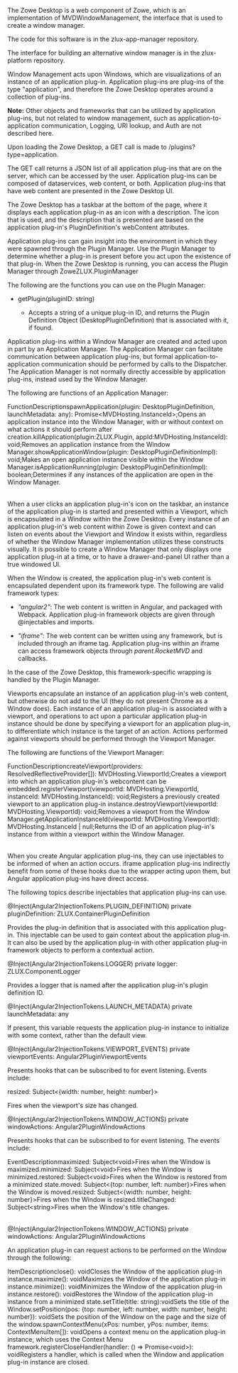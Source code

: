 <?xml version="1.0" encoding="UTF-8"?><?workdir /opt/dita-ot/out/.tmp?><?workdir-uri file:/opt/dita-ot/out/.tmp/?><?path2project ../../?><?path2project-uri ../../?><?path2rootmap-uri ../../?><topic xmlns:ditaarch="http://dita.oasis-open.org/architecture/2005/" xmlns:dita-ot="http://dita-ot.sourceforge.net/ns/201007/dita-ot" class="- topic/topic " ditaarch:DITAArchVersion="1.2" domains="(topic hi-d) (topic ut-d) (topic indexing-d) (topic hazard-d) (topic abbrev-d) (topic pr-d) (topic sw-d) (topic ui-d)" id="zowe-desktop-and-window-management" xtrf="file:/opt/dita-ot/data/extend/extend-desktop/mvd-desktopandwindowmgt.md" xtrc="topic:1;182:3"><title class="- topic/title " xtrf="file:/opt/dita-ot/data/extend/extend-desktop/mvd-desktopandwindowmgt.md" xtrc="title:1;182:3">Zowe Desktop and window management</title><body class="- topic/body " xtrf="file:/opt/dita-ot/data/extend/extend-desktop/mvd-desktopandwindowmgt.md" xtrc="body:1;182:3"><p class="- topic/p " xtrf="file:/opt/dita-ot/data/extend/extend-desktop/mvd-desktopandwindowmgt.md" xtrc="p:1;182:3">The Zowe Desktop is a web component of Zowe, which is an implementation of <codeph class="+ topic/ph pr-d/codeph " xtrf="file:/opt/dita-ot/data/extend/extend-desktop/mvd-desktopandwindowmgt.md" xtrc="codeph:1;182:3">MVDWindowManagement</codeph>, the interface that is used to create a window manager.</p><p class="- topic/p " xtrf="file:/opt/dita-ot/data/extend/extend-desktop/mvd-desktopandwindowmgt.md" xtrc="p:2;182:3">The code for this software is in the <codeph class="+ topic/ph pr-d/codeph " xtrf="file:/opt/dita-ot/data/extend/extend-desktop/mvd-desktopandwindowmgt.md" xtrc="codeph:2;182:3">zlux-app-manager</codeph> repository.</p><p class="- topic/p " xtrf="file:/opt/dita-ot/data/extend/extend-desktop/mvd-desktopandwindowmgt.md" xtrc="p:3;182:3">The interface for building an alternative window manager is in the <codeph class="+ topic/ph pr-d/codeph " xtrf="file:/opt/dita-ot/data/extend/extend-desktop/mvd-desktopandwindowmgt.md" xtrc="codeph:3;182:3">zlux-platform</codeph> repository.</p><p class="- topic/p " xtrf="file:/opt/dita-ot/data/extend/extend-desktop/mvd-desktopandwindowmgt.md" xtrc="p:4;182:3">Window Management acts upon Windows, which are visualizations of an instance of an application plug-in. Application plug-ins are plug-ins of the type "application", and therefore the Zowe Desktop operates around a collection of plug-ins.</p><p class="- topic/p " xtrf="file:/opt/dita-ot/data/extend/extend-desktop/mvd-desktopandwindowmgt.md" xtrc="p:5;182:3"><b class="+ topic/ph hi-d/b " xtrf="file:/opt/dita-ot/data/extend/extend-desktop/mvd-desktopandwindowmgt.md" xtrc="b:1;182:3">Note:</b> Other objects and frameworks that can be utilized by application plug-ins, but not related to window management, such as application-to-application communication, Logging, URI lookup, and Auth are not described here.</p></body><topic class="- topic/topic " ditaarch:DITAArchVersion="1.2" domains="(topic hi-d) (topic ut-d) (topic indexing-d) (topic hazard-d) (topic abbrev-d) (topic pr-d) (topic sw-d) (topic ui-d)" id="loading-and-presenting-application-plug-ins" xtrf="file:/opt/dita-ot/data/extend/extend-desktop/mvd-desktopandwindowmgt.md" xtrc="topic:2;182:3"><title class="- topic/title " xtrf="file:/opt/dita-ot/data/extend/extend-desktop/mvd-desktopandwindowmgt.md" xtrc="title:2;182:3">Loading and presenting application plug-ins</title><body class="- topic/body " xtrf="file:/opt/dita-ot/data/extend/extend-desktop/mvd-desktopandwindowmgt.md" xtrc="body:2;182:3"><p class="- topic/p " xtrf="file:/opt/dita-ot/data/extend/extend-desktop/mvd-desktopandwindowmgt.md" xtrc="p:6;182:3">Upon loading the Zowe Desktop, a GET call is made to <codeph class="+ topic/ph pr-d/codeph " xtrf="file:/opt/dita-ot/data/extend/extend-desktop/mvd-desktopandwindowmgt.md" xtrc="codeph:4;182:3">/plugins?type=application</codeph>.
The GET call returns a JSON list of all application plug-ins that are on the server, which can be accessed by the user. Application plug-ins can be composed of dataservices, web content, or both. Application plug-ins that have web content are presented in the Zowe Desktop UI.</p><p class="- topic/p " xtrf="file:/opt/dita-ot/data/extend/extend-desktop/mvd-desktopandwindowmgt.md" xtrc="p:7;182:3">The Zowe Desktop has a taskbar at the bottom of the page, where it displays each application plug-in as an icon with a description. The icon that is used, and the description that is presented are based on the application plug-in's <codeph class="+ topic/ph pr-d/codeph " xtrf="file:/opt/dita-ot/data/extend/extend-desktop/mvd-desktopandwindowmgt.md" xtrc="codeph:5;182:3">PluginDefinition</codeph>'s <codeph class="+ topic/ph pr-d/codeph " xtrf="file:/opt/dita-ot/data/extend/extend-desktop/mvd-desktopandwindowmgt.md" xtrc="codeph:6;182:3">webContent</codeph> attributes.</p></body></topic><topic class="- topic/topic " ditaarch:DITAArchVersion="1.2" domains="(topic hi-d) (topic ut-d) (topic indexing-d) (topic hazard-d) (topic abbrev-d) (topic pr-d) (topic sw-d) (topic ui-d)" id="plug-in-management" xtrf="file:/opt/dita-ot/data/extend/extend-desktop/mvd-desktopandwindowmgt.md" xtrc="topic:3;182:3"><title class="- topic/title " xtrf="file:/opt/dita-ot/data/extend/extend-desktop/mvd-desktopandwindowmgt.md" xtrc="title:3;182:3">Plug-in management</title><body class="- topic/body " xtrf="file:/opt/dita-ot/data/extend/extend-desktop/mvd-desktopandwindowmgt.md" xtrc="body:3;182:3"><p class="- topic/p " xtrf="file:/opt/dita-ot/data/extend/extend-desktop/mvd-desktopandwindowmgt.md" xtrc="p:8;182:3">Application plug-ins can gain insight into the environment in which they were spawned through the Plugin Manager. Use the Plugin Manager to determine whether a plug-in is present before you act upon the existence of that plug-in. When the Zowe Desktop is running, you can access the Plugin Manager through <codeph class="+ topic/ph pr-d/codeph " xtrf="file:/opt/dita-ot/data/extend/extend-desktop/mvd-desktopandwindowmgt.md" xtrc="codeph:7;182:3">ZoweZLUX.PluginManager</codeph></p><p class="- topic/p " xtrf="file:/opt/dita-ot/data/extend/extend-desktop/mvd-desktopandwindowmgt.md" xtrc="p:9;182:3">The following are the functions you can use on the Plugin Manager:</p><ul class="- topic/ul " xtrf="file:/opt/dita-ot/data/extend/extend-desktop/mvd-desktopandwindowmgt.md" xtrc="ul:1;182:3"><li class="- topic/li " xtrf="file:/opt/dita-ot/data/extend/extend-desktop/mvd-desktopandwindowmgt.md" xtrc="li:1;182:3"><p class="- topic/p " xtrf="file:/opt/dita-ot/data/extend/extend-desktop/mvd-desktopandwindowmgt.md" xtrc="p:10;182:3">getPlugin(pluginID: string)</p><ul class="- topic/ul " xtrf="file:/opt/dita-ot/data/extend/extend-desktop/mvd-desktopandwindowmgt.md" xtrc="ul:2;182:3"><li class="- topic/li " xtrf="file:/opt/dita-ot/data/extend/extend-desktop/mvd-desktopandwindowmgt.md" xtrc="li:2;182:3"><p class="- topic/p " xtrf="file:/opt/dita-ot/data/extend/extend-desktop/mvd-desktopandwindowmgt.md" xtrc="p:11;182:3">Accepts a string of a unique plug-in ID, and returns the Plugin Definition Object (DesktopPluginDefinition) that is associated with it, if found.</p></li></ul></li></ul></body></topic><topic class="- topic/topic " ditaarch:DITAArchVersion="1.2" domains="(topic hi-d) (topic ut-d) (topic indexing-d) (topic hazard-d) (topic abbrev-d) (topic pr-d) (topic sw-d) (topic ui-d)" id="application-management" xtrf="file:/opt/dita-ot/data/extend/extend-desktop/mvd-desktopandwindowmgt.md" xtrc="topic:4;182:3"><title class="- topic/title " xtrf="file:/opt/dita-ot/data/extend/extend-desktop/mvd-desktopandwindowmgt.md" xtrc="title:4;182:3">Application management</title><body class="- topic/body " xtrf="file:/opt/dita-ot/data/extend/extend-desktop/mvd-desktopandwindowmgt.md" xtrc="body:4;182:3"><p class="- topic/p " xtrf="file:/opt/dita-ot/data/extend/extend-desktop/mvd-desktopandwindowmgt.md" xtrc="p:12;182:3">Application plug-ins within a Window Manager are created and acted upon in part by an Application Manager. The Application Manager can facilitate communication between application plug-ins, but formal application-to-application communication should be performed by calls to the Dispatcher. The Application Manager is not normally directly accessible by application plug-ins, instead used by the Window Manager.</p><p class="- topic/p " xtrf="file:/opt/dita-ot/data/extend/extend-desktop/mvd-desktopandwindowmgt.md" xtrc="p:13;182:3">The following are functions of an Application Manager:</p><table class="- topic/table " xtrf="file:/opt/dita-ot/data/extend/extend-desktop/mvd-desktopandwindowmgt.md" xtrc="table:1;182:3"><tgroup class="- topic/tgroup " cols="2" xtrf="file:/opt/dita-ot/data/extend/extend-desktop/mvd-desktopandwindowmgt.md" xtrc="tgroup:1;182:3"><colspec class="- topic/colspec " colname="col1" xtrf="file:/opt/dita-ot/data/extend/extend-desktop/mvd-desktopandwindowmgt.md" xtrc="colspec:1;182:3"/><colspec class="- topic/colspec " colname="col2" xtrf="file:/opt/dita-ot/data/extend/extend-desktop/mvd-desktopandwindowmgt.md" xtrc="colspec:2;182:3"/><thead class="- topic/thead " xtrf="file:/opt/dita-ot/data/extend/extend-desktop/mvd-desktopandwindowmgt.md" xtrc="thead:1;182:3"><row class="- topic/row " xtrf="file:/opt/dita-ot/data/extend/extend-desktop/mvd-desktopandwindowmgt.md" xtrc="row:1;182:3"><entry class="- topic/entry " xtrf="file:/opt/dita-ot/data/extend/extend-desktop/mvd-desktopandwindowmgt.md" xtrc="entry:1;182:3">Function</entry><entry class="- topic/entry " xtrf="file:/opt/dita-ot/data/extend/extend-desktop/mvd-desktopandwindowmgt.md" xtrc="entry:2;182:3">Description</entry></row></thead><tbody class="- topic/tbody " xtrf="file:/opt/dita-ot/data/extend/extend-desktop/mvd-desktopandwindowmgt.md" xtrc="tbody:1;182:3"><row class="- topic/row " xtrf="file:/opt/dita-ot/data/extend/extend-desktop/mvd-desktopandwindowmgt.md" xtrc="row:2;182:3"><entry class="- topic/entry " xtrf="file:/opt/dita-ot/data/extend/extend-desktop/mvd-desktopandwindowmgt.md" xtrc="entry:3;182:3"><codeph class="+ topic/ph pr-d/codeph " xtrf="file:/opt/dita-ot/data/extend/extend-desktop/mvd-desktopandwindowmgt.md" xtrc="codeph:8;182:3">spawnApplication(plugin: DesktopPluginDefinition, launchMetadata: any): Promise&lt;MVDHosting.InstanceId&gt;;</codeph></entry><entry class="- topic/entry " xtrf="file:/opt/dita-ot/data/extend/extend-desktop/mvd-desktopandwindowmgt.md" xtrc="entry:4;182:3">Opens an application instance into the Window Manager, with or without context on what actions it should perform after creation.</entry></row><row class="- topic/row " xtrf="file:/opt/dita-ot/data/extend/extend-desktop/mvd-desktopandwindowmgt.md" xtrc="row:3;182:3"><entry class="- topic/entry " xtrf="file:/opt/dita-ot/data/extend/extend-desktop/mvd-desktopandwindowmgt.md" xtrc="entry:5;182:3"><codeph class="+ topic/ph pr-d/codeph " xtrf="file:/opt/dita-ot/data/extend/extend-desktop/mvd-desktopandwindowmgt.md" xtrc="codeph:9;182:3">killApplication(plugin:ZLUX.Plugin, appId:MVDHosting.InstanceId): void;</codeph></entry><entry class="- topic/entry " xtrf="file:/opt/dita-ot/data/extend/extend-desktop/mvd-desktopandwindowmgt.md" xtrc="entry:6;182:3">Removes an application instance from the Window Manager.</entry></row><row class="- topic/row " xtrf="file:/opt/dita-ot/data/extend/extend-desktop/mvd-desktopandwindowmgt.md" xtrc="row:4;182:3"><entry class="- topic/entry " xtrf="file:/opt/dita-ot/data/extend/extend-desktop/mvd-desktopandwindowmgt.md" xtrc="entry:7;182:3"><codeph class="+ topic/ph pr-d/codeph " xtrf="file:/opt/dita-ot/data/extend/extend-desktop/mvd-desktopandwindowmgt.md" xtrc="codeph:10;182:3">showApplicationWindow(plugin: DesktopPluginDefinitionImpl): void;</codeph></entry><entry class="- topic/entry " xtrf="file:/opt/dita-ot/data/extend/extend-desktop/mvd-desktopandwindowmgt.md" xtrc="entry:8;182:3">Makes an open application instance visible within the Window Manager.</entry></row><row class="- topic/row " xtrf="file:/opt/dita-ot/data/extend/extend-desktop/mvd-desktopandwindowmgt.md" xtrc="row:5;182:3"><entry class="- topic/entry " xtrf="file:/opt/dita-ot/data/extend/extend-desktop/mvd-desktopandwindowmgt.md" xtrc="entry:9;182:3"><codeph class="+ topic/ph pr-d/codeph " xtrf="file:/opt/dita-ot/data/extend/extend-desktop/mvd-desktopandwindowmgt.md" xtrc="codeph:11;182:3">isApplicationRunning(plugin: DesktopPluginDefinitionImpl): boolean;</codeph></entry><entry class="- topic/entry " xtrf="file:/opt/dita-ot/data/extend/extend-desktop/mvd-desktopandwindowmgt.md" xtrc="entry:10;182:3">Determines if any instances of the application are open in the Window Manager.</entry></row></tbody></tgroup></table></body></topic><topic class="- topic/topic " ditaarch:DITAArchVersion="1.2" domains="(topic hi-d) (topic ut-d) (topic indexing-d) (topic hazard-d) (topic abbrev-d) (topic pr-d) (topic sw-d) (topic ui-d)" id="windows-and-viewports" xtrf="file:/opt/dita-ot/data/extend/extend-desktop/mvd-desktopandwindowmgt.md" xtrc="topic:5;182:3"><title class="- topic/title " xtrf="file:/opt/dita-ot/data/extend/extend-desktop/mvd-desktopandwindowmgt.md" xtrc="title:5;182:3">Windows and Viewports</title><body class="- topic/body " xtrf="file:/opt/dita-ot/data/extend/extend-desktop/mvd-desktopandwindowmgt.md" xtrc="body:5;182:3"><p class="- topic/p " xtrf="file:/opt/dita-ot/data/extend/extend-desktop/mvd-desktopandwindowmgt.md" xtrc="p:14;182:3">When a user clicks an application plug-in's icon on the taskbar, an instance of the application plug-in is started and presented within a Viewport, which is encapsulated in a Window within the Zowe Desktop.
Every instance of an application plug-in's web content within Zowe is given context and can listen on events about the Viewport and Window it exists within, regardless of whether the Window Manager implementation utilizes these constructs visually. It is possible to create a Window Manager that only displays one application plug-in at a time, or to have a drawer-and-panel UI rather than a true windowed UI.</p><p class="- topic/p " xtrf="file:/opt/dita-ot/data/extend/extend-desktop/mvd-desktopandwindowmgt.md" xtrc="p:15;182:3">When the Window is created, the application plug-in's web content is encapsulated dependent upon its framework type. The following are valid framework types:</p><ul class="- topic/ul " xtrf="file:/opt/dita-ot/data/extend/extend-desktop/mvd-desktopandwindowmgt.md" xtrc="ul:3;182:3"><li class="- topic/li " xtrf="file:/opt/dita-ot/data/extend/extend-desktop/mvd-desktopandwindowmgt.md" xtrc="li:3;182:3"><p class="- topic/p " xtrf="file:/opt/dita-ot/data/extend/extend-desktop/mvd-desktopandwindowmgt.md" xtrc="p:16;182:3"><i class="+ topic/ph hi-d/i " xtrf="file:/opt/dita-ot/data/extend/extend-desktop/mvd-desktopandwindowmgt.md" xtrc="i:1;182:3">"angular2"</i>: The web content is written in Angular, and packaged with Webpack. Application plug-in framework objects are given through @injectables and imports.</p></li><li class="- topic/li " xtrf="file:/opt/dita-ot/data/extend/extend-desktop/mvd-desktopandwindowmgt.md" xtrc="li:4;182:3"><p class="- topic/p " xtrf="file:/opt/dita-ot/data/extend/extend-desktop/mvd-desktopandwindowmgt.md" xtrc="p:17;182:3"><i class="+ topic/ph hi-d/i " xtrf="file:/opt/dita-ot/data/extend/extend-desktop/mvd-desktopandwindowmgt.md" xtrc="i:2;182:3">"iframe"</i>: The web content can be written using any framework, but is included through an iframe tag. Application plug-ins within an iframe can access framework objects through <i class="+ topic/ph hi-d/i " xtrf="file:/opt/dita-ot/data/extend/extend-desktop/mvd-desktopandwindowmgt.md" xtrc="i:3;182:3">parent.RocketMVD</i> and callbacks.</p></li></ul><p class="- topic/p " xtrf="file:/opt/dita-ot/data/extend/extend-desktop/mvd-desktopandwindowmgt.md" xtrc="p:18;182:3">In the case of the Zowe Desktop, this framework-specific wrapping is handled by the Plugin Manager.</p></body></topic><topic class="- topic/topic " ditaarch:DITAArchVersion="1.2" domains="(topic hi-d) (topic ut-d) (topic indexing-d) (topic hazard-d) (topic abbrev-d) (topic pr-d) (topic sw-d) (topic ui-d)" id="viewport-manager" xtrf="file:/opt/dita-ot/data/extend/extend-desktop/mvd-desktopandwindowmgt.md" xtrc="topic:6;182:3"><title class="- topic/title " xtrf="file:/opt/dita-ot/data/extend/extend-desktop/mvd-desktopandwindowmgt.md" xtrc="title:6;182:3">Viewport Manager</title><body class="- topic/body " xtrf="file:/opt/dita-ot/data/extend/extend-desktop/mvd-desktopandwindowmgt.md" xtrc="body:6;182:3"><p class="- topic/p " xtrf="file:/opt/dita-ot/data/extend/extend-desktop/mvd-desktopandwindowmgt.md" xtrc="p:19;182:3">Viewports encapsulate an instance of an application plug-in's web content, but otherwise do not add to the UI (they do not present Chrome as a Window does).
Each instance of an application plug-in is associated with a viewport, and operations to act upon a particular application plug-in instance should be done by specifying a viewport for an application plug-in, to differentiate which instance is the target of an action. Actions performed against viewports should be performed through the Viewport Manager.</p><p class="- topic/p " xtrf="file:/opt/dita-ot/data/extend/extend-desktop/mvd-desktopandwindowmgt.md" xtrc="p:20;182:3">The following are functions of the Viewport Manager:</p><table class="- topic/table " xtrf="file:/opt/dita-ot/data/extend/extend-desktop/mvd-desktopandwindowmgt.md" xtrc="table:2;182:3"><tgroup class="- topic/tgroup " cols="2" xtrf="file:/opt/dita-ot/data/extend/extend-desktop/mvd-desktopandwindowmgt.md" xtrc="tgroup:2;182:3"><colspec class="- topic/colspec " colname="col1" xtrf="file:/opt/dita-ot/data/extend/extend-desktop/mvd-desktopandwindowmgt.md" xtrc="colspec:3;182:3"/><colspec class="- topic/colspec " colname="col2" xtrf="file:/opt/dita-ot/data/extend/extend-desktop/mvd-desktopandwindowmgt.md" xtrc="colspec:4;182:3"/><thead class="- topic/thead " xtrf="file:/opt/dita-ot/data/extend/extend-desktop/mvd-desktopandwindowmgt.md" xtrc="thead:2;182:3"><row class="- topic/row " xtrf="file:/opt/dita-ot/data/extend/extend-desktop/mvd-desktopandwindowmgt.md" xtrc="row:6;182:3"><entry class="- topic/entry " xtrf="file:/opt/dita-ot/data/extend/extend-desktop/mvd-desktopandwindowmgt.md" xtrc="entry:11;182:3">Function</entry><entry class="- topic/entry " xtrf="file:/opt/dita-ot/data/extend/extend-desktop/mvd-desktopandwindowmgt.md" xtrc="entry:12;182:3">Description</entry></row></thead><tbody class="- topic/tbody " xtrf="file:/opt/dita-ot/data/extend/extend-desktop/mvd-desktopandwindowmgt.md" xtrc="tbody:2;182:3"><row class="- topic/row " xtrf="file:/opt/dita-ot/data/extend/extend-desktop/mvd-desktopandwindowmgt.md" xtrc="row:7;182:3"><entry class="- topic/entry " xtrf="file:/opt/dita-ot/data/extend/extend-desktop/mvd-desktopandwindowmgt.md" xtrc="entry:13;182:3"><codeph class="+ topic/ph pr-d/codeph " xtrf="file:/opt/dita-ot/data/extend/extend-desktop/mvd-desktopandwindowmgt.md" xtrc="codeph:12;182:3">createViewport(providers: ResolvedReflectiveProvider[]): MVDHosting.ViewportId;</codeph></entry><entry class="- topic/entry " xtrf="file:/opt/dita-ot/data/extend/extend-desktop/mvd-desktopandwindowmgt.md" xtrc="entry:14;182:3">Creates a viewport into which an application plug-in's webcontent can be embedded.</entry></row><row class="- topic/row " xtrf="file:/opt/dita-ot/data/extend/extend-desktop/mvd-desktopandwindowmgt.md" xtrc="row:8;182:3"><entry class="- topic/entry " xtrf="file:/opt/dita-ot/data/extend/extend-desktop/mvd-desktopandwindowmgt.md" xtrc="entry:15;182:3"><codeph class="+ topic/ph pr-d/codeph " xtrf="file:/opt/dita-ot/data/extend/extend-desktop/mvd-desktopandwindowmgt.md" xtrc="codeph:13;182:3">registerViewport(viewportId: MVDHosting.ViewportId, instanceId: MVDHosting.InstanceId): void;</codeph></entry><entry class="- topic/entry " xtrf="file:/opt/dita-ot/data/extend/extend-desktop/mvd-desktopandwindowmgt.md" xtrc="entry:16;182:3">Registers a previously created viewport to an application plug-in instance.</entry></row><row class="- topic/row " xtrf="file:/opt/dita-ot/data/extend/extend-desktop/mvd-desktopandwindowmgt.md" xtrc="row:9;182:3"><entry class="- topic/entry " xtrf="file:/opt/dita-ot/data/extend/extend-desktop/mvd-desktopandwindowmgt.md" xtrc="entry:17;182:3"><codeph class="+ topic/ph pr-d/codeph " xtrf="file:/opt/dita-ot/data/extend/extend-desktop/mvd-desktopandwindowmgt.md" xtrc="codeph:14;182:3">destroyViewport(viewportId: MVDHosting.ViewportId): void;</codeph></entry><entry class="- topic/entry " xtrf="file:/opt/dita-ot/data/extend/extend-desktop/mvd-desktopandwindowmgt.md" xtrc="entry:18;182:3">Removes a viewport from the Window Manager.</entry></row><row class="- topic/row " xtrf="file:/opt/dita-ot/data/extend/extend-desktop/mvd-desktopandwindowmgt.md" xtrc="row:10;182:3"><entry class="- topic/entry " xtrf="file:/opt/dita-ot/data/extend/extend-desktop/mvd-desktopandwindowmgt.md" xtrc="entry:19;182:3"><codeph class="+ topic/ph pr-d/codeph " xtrf="file:/opt/dita-ot/data/extend/extend-desktop/mvd-desktopandwindowmgt.md" xtrc="codeph:15;182:3">getApplicationInstanceId(viewportId: MVDHosting.ViewportId): MVDHosting.InstanceId | null;</codeph></entry><entry class="- topic/entry " xtrf="file:/opt/dita-ot/data/extend/extend-desktop/mvd-desktopandwindowmgt.md" xtrc="entry:20;182:3">Returns the ID of an application plug-in's instance from within a viewport within the Window Manager.</entry></row></tbody></tgroup></table></body></topic><topic class="- topic/topic " ditaarch:DITAArchVersion="1.2" domains="(topic hi-d) (topic ut-d) (topic indexing-d) (topic hazard-d) (topic abbrev-d) (topic pr-d) (topic sw-d) (topic ui-d)" id="injection-manager" xtrf="file:/opt/dita-ot/data/extend/extend-desktop/mvd-desktopandwindowmgt.md" xtrc="topic:7;182:3"><title class="- topic/title " xtrf="file:/opt/dita-ot/data/extend/extend-desktop/mvd-desktopandwindowmgt.md" xtrc="title:7;182:3">Injection Manager</title><body class="- topic/body " xtrf="file:/opt/dita-ot/data/extend/extend-desktop/mvd-desktopandwindowmgt.md" xtrc="body:7;182:3"><p class="- topic/p " xtrf="file:/opt/dita-ot/data/extend/extend-desktop/mvd-desktopandwindowmgt.md" xtrc="p:21;182:3">When you create Angular application plug-ins, they can use injectables to be informed of when an action occurs. iframe application plug-ins indirectly benefit from some of these hooks due to the wrapper acting upon them, but Angular application plug-ins have direct access.</p><p class="- topic/p " xtrf="file:/opt/dita-ot/data/extend/extend-desktop/mvd-desktopandwindowmgt.md" xtrc="p:22;182:3">The following topics describe injectables that application plug-ins can use.</p></body><topic class="- topic/topic " ditaarch:DITAArchVersion="1.2" domains="(topic hi-d) (topic ut-d) (topic indexing-d) (topic hazard-d) (topic abbrev-d) (topic pr-d) (topic sw-d) (topic ui-d)" id="plug-in-definition" xtrf="file:/opt/dita-ot/data/extend/extend-desktop/mvd-desktopandwindowmgt.md" xtrc="topic:8;182:3"><title class="- topic/title " xtrf="file:/opt/dita-ot/data/extend/extend-desktop/mvd-desktopandwindowmgt.md" xtrc="title:8;182:3">Plug-in definition</title><body class="- topic/body " xtrf="file:/opt/dita-ot/data/extend/extend-desktop/mvd-desktopandwindowmgt.md" xtrc="body:8;182:3"><codeblock class="+ topic/pre pr-d/codeblock " xml:space="preserve" xtrf="file:/opt/dita-ot/data/extend/extend-desktop/mvd-desktopandwindowmgt.md" xtrc="codeblock:1;182:3">@Inject(Angular2InjectionTokens.PLUGIN_DEFINITION) private pluginDefinition: ZLUX.ContainerPluginDefinition</codeblock><p class="- topic/p " xtrf="file:/opt/dita-ot/data/extend/extend-desktop/mvd-desktopandwindowmgt.md" xtrc="p:23;182:3">Provides the plug-in definition that is associated with this application plug-in. This injectable can be used to gain context about the application plug-in. It can also be used by the application plug-in with other application plug-in framework objects to perform a contextual action.</p></body></topic><topic class="- topic/topic " ditaarch:DITAArchVersion="1.2" domains="(topic hi-d) (topic ut-d) (topic indexing-d) (topic hazard-d) (topic abbrev-d) (topic pr-d) (topic sw-d) (topic ui-d)" id="logger" xtrf="file:/opt/dita-ot/data/extend/extend-desktop/mvd-desktopandwindowmgt.md" xtrc="topic:9;182:3"><title class="- topic/title " xtrf="file:/opt/dita-ot/data/extend/extend-desktop/mvd-desktopandwindowmgt.md" xtrc="title:9;182:3">Logger</title><body class="- topic/body " xtrf="file:/opt/dita-ot/data/extend/extend-desktop/mvd-desktopandwindowmgt.md" xtrc="body:9;182:3"><codeblock class="+ topic/pre pr-d/codeblock " xml:space="preserve" xtrf="file:/opt/dita-ot/data/extend/extend-desktop/mvd-desktopandwindowmgt.md" xtrc="codeblock:2;182:3">@Inject(Angular2InjectionTokens.LOGGER) private logger: ZLUX.ComponentLogger</codeblock><p class="- topic/p " xtrf="file:/opt/dita-ot/data/extend/extend-desktop/mvd-desktopandwindowmgt.md" xtrc="p:24;182:3">Provides a logger that is named after the application plug-in's plugin definition ID.</p></body></topic><topic class="- topic/topic " ditaarch:DITAArchVersion="1.2" domains="(topic hi-d) (topic ut-d) (topic indexing-d) (topic hazard-d) (topic abbrev-d) (topic pr-d) (topic sw-d) (topic ui-d)" id="launch-metadata" xtrf="file:/opt/dita-ot/data/extend/extend-desktop/mvd-desktopandwindowmgt.md" xtrc="topic:10;182:3"><title class="- topic/title " xtrf="file:/opt/dita-ot/data/extend/extend-desktop/mvd-desktopandwindowmgt.md" xtrc="title:10;182:3">Launch Metadata</title><body class="- topic/body " xtrf="file:/opt/dita-ot/data/extend/extend-desktop/mvd-desktopandwindowmgt.md" xtrc="body:10;182:3"><codeblock class="+ topic/pre pr-d/codeblock " xml:space="preserve" xtrf="file:/opt/dita-ot/data/extend/extend-desktop/mvd-desktopandwindowmgt.md" xtrc="codeblock:3;182:3">@Inject(Angular2InjectionTokens.LAUNCH_METADATA) private launchMetadata: any</codeblock><p class="- topic/p " xtrf="file:/opt/dita-ot/data/extend/extend-desktop/mvd-desktopandwindowmgt.md" xtrc="p:25;182:3">If present, this variable requests the application plug-in instance to initialize with some context, rather than the default view.</p></body></topic><topic class="- topic/topic " ditaarch:DITAArchVersion="1.2" domains="(topic hi-d) (topic ut-d) (topic indexing-d) (topic hazard-d) (topic abbrev-d) (topic pr-d) (topic sw-d) (topic ui-d)" id="viewport-events" xtrf="file:/opt/dita-ot/data/extend/extend-desktop/mvd-desktopandwindowmgt.md" xtrc="topic:11;182:3"><title class="- topic/title " xtrf="file:/opt/dita-ot/data/extend/extend-desktop/mvd-desktopandwindowmgt.md" xtrc="title:11;182:3">Viewport Events</title><body class="- topic/body " xtrf="file:/opt/dita-ot/data/extend/extend-desktop/mvd-desktopandwindowmgt.md" xtrc="body:11;182:3"><codeblock class="+ topic/pre pr-d/codeblock " xml:space="preserve" xtrf="file:/opt/dita-ot/data/extend/extend-desktop/mvd-desktopandwindowmgt.md" xtrc="codeblock:4;182:3">@Inject(Angular2InjectionTokens.VIEWPORT_EVENTS) private viewportEvents: Angular2PluginViewportEvents</codeblock><p class="- topic/p " xtrf="file:/opt/dita-ot/data/extend/extend-desktop/mvd-desktopandwindowmgt.md" xtrc="p:26;182:3">Presents hooks that can be subscribed to for event listening. Events include:</p><p class="- topic/p " xtrf="file:/opt/dita-ot/data/extend/extend-desktop/mvd-desktopandwindowmgt.md" xtrc="p:27;182:3"><codeph class="+ topic/ph pr-d/codeph " xtrf="file:/opt/dita-ot/data/extend/extend-desktop/mvd-desktopandwindowmgt.md" xtrc="codeph:16;182:3">resized: Subject&lt;{width: number, height: number}&gt;</codeph></p><p class="- topic/p " xtrf="file:/opt/dita-ot/data/extend/extend-desktop/mvd-desktopandwindowmgt.md" xtrc="p:28;182:3">Fires when the viewport's size has changed.</p></body></topic><topic class="- topic/topic " ditaarch:DITAArchVersion="1.2" domains="(topic hi-d) (topic ut-d) (topic indexing-d) (topic hazard-d) (topic abbrev-d) (topic pr-d) (topic sw-d) (topic ui-d)" id="window-events" xtrf="file:/opt/dita-ot/data/extend/extend-desktop/mvd-desktopandwindowmgt.md" xtrc="topic:12;182:3"><title class="- topic/title " xtrf="file:/opt/dita-ot/data/extend/extend-desktop/mvd-desktopandwindowmgt.md" xtrc="title:12;182:3">Window Events</title><body class="- topic/body " xtrf="file:/opt/dita-ot/data/extend/extend-desktop/mvd-desktopandwindowmgt.md" xtrc="body:12;182:3"><codeblock class="+ topic/pre pr-d/codeblock " xml:space="preserve" xtrf="file:/opt/dita-ot/data/extend/extend-desktop/mvd-desktopandwindowmgt.md" xtrc="codeblock:5;182:3">@Inject(Angular2InjectionTokens.WINDOW_ACTIONS) private windowActions: Angular2PluginWindowActions</codeblock><p class="- topic/p " xtrf="file:/opt/dita-ot/data/extend/extend-desktop/mvd-desktopandwindowmgt.md" xtrc="p:29;182:3">Presents hooks that can be subscribed to for event listening. The events include:</p><table class="- topic/table " xtrf="file:/opt/dita-ot/data/extend/extend-desktop/mvd-desktopandwindowmgt.md" xtrc="table:3;182:3"><tgroup class="- topic/tgroup " cols="2" xtrf="file:/opt/dita-ot/data/extend/extend-desktop/mvd-desktopandwindowmgt.md" xtrc="tgroup:3;182:3"><colspec class="- topic/colspec " colname="col1" xtrf="file:/opt/dita-ot/data/extend/extend-desktop/mvd-desktopandwindowmgt.md" xtrc="colspec:5;182:3"/><colspec class="- topic/colspec " colname="col2" xtrf="file:/opt/dita-ot/data/extend/extend-desktop/mvd-desktopandwindowmgt.md" xtrc="colspec:6;182:3"/><thead class="- topic/thead " xtrf="file:/opt/dita-ot/data/extend/extend-desktop/mvd-desktopandwindowmgt.md" xtrc="thead:3;182:3"><row class="- topic/row " xtrf="file:/opt/dita-ot/data/extend/extend-desktop/mvd-desktopandwindowmgt.md" xtrc="row:11;182:3"><entry class="- topic/entry " xtrf="file:/opt/dita-ot/data/extend/extend-desktop/mvd-desktopandwindowmgt.md" xtrc="entry:21;182:3">Event</entry><entry class="- topic/entry " xtrf="file:/opt/dita-ot/data/extend/extend-desktop/mvd-desktopandwindowmgt.md" xtrc="entry:22;182:3">Description</entry></row></thead><tbody class="- topic/tbody " xtrf="file:/opt/dita-ot/data/extend/extend-desktop/mvd-desktopandwindowmgt.md" xtrc="tbody:3;182:3"><row class="- topic/row " xtrf="file:/opt/dita-ot/data/extend/extend-desktop/mvd-desktopandwindowmgt.md" xtrc="row:12;182:3"><entry class="- topic/entry " xtrf="file:/opt/dita-ot/data/extend/extend-desktop/mvd-desktopandwindowmgt.md" xtrc="entry:23;182:3"><codeph class="+ topic/ph pr-d/codeph " xtrf="file:/opt/dita-ot/data/extend/extend-desktop/mvd-desktopandwindowmgt.md" xtrc="codeph:17;182:3">maximized: Subject&lt;void&gt;</codeph></entry><entry class="- topic/entry " xtrf="file:/opt/dita-ot/data/extend/extend-desktop/mvd-desktopandwindowmgt.md" xtrc="entry:24;182:3">Fires when the Window is maximized.</entry></row><row class="- topic/row " xtrf="file:/opt/dita-ot/data/extend/extend-desktop/mvd-desktopandwindowmgt.md" xtrc="row:13;182:3"><entry class="- topic/entry " xtrf="file:/opt/dita-ot/data/extend/extend-desktop/mvd-desktopandwindowmgt.md" xtrc="entry:25;182:3"><codeph class="+ topic/ph pr-d/codeph " xtrf="file:/opt/dita-ot/data/extend/extend-desktop/mvd-desktopandwindowmgt.md" xtrc="codeph:18;182:3">minimized: Subject&lt;void&gt;</codeph></entry><entry class="- topic/entry " xtrf="file:/opt/dita-ot/data/extend/extend-desktop/mvd-desktopandwindowmgt.md" xtrc="entry:26;182:3">Fires when the Window is minimized.</entry></row><row class="- topic/row " xtrf="file:/opt/dita-ot/data/extend/extend-desktop/mvd-desktopandwindowmgt.md" xtrc="row:14;182:3"><entry class="- topic/entry " xtrf="file:/opt/dita-ot/data/extend/extend-desktop/mvd-desktopandwindowmgt.md" xtrc="entry:27;182:3"><codeph class="+ topic/ph pr-d/codeph " xtrf="file:/opt/dita-ot/data/extend/extend-desktop/mvd-desktopandwindowmgt.md" xtrc="codeph:19;182:3">restored: Subject&lt;void&gt;</codeph></entry><entry class="- topic/entry " xtrf="file:/opt/dita-ot/data/extend/extend-desktop/mvd-desktopandwindowmgt.md" xtrc="entry:28;182:3">Fires when the Window is restored from a minimized state.</entry></row><row class="- topic/row " xtrf="file:/opt/dita-ot/data/extend/extend-desktop/mvd-desktopandwindowmgt.md" xtrc="row:15;182:3"><entry class="- topic/entry " xtrf="file:/opt/dita-ot/data/extend/extend-desktop/mvd-desktopandwindowmgt.md" xtrc="entry:29;182:3"><codeph class="+ topic/ph pr-d/codeph " xtrf="file:/opt/dita-ot/data/extend/extend-desktop/mvd-desktopandwindowmgt.md" xtrc="codeph:20;182:3">moved: Subject&lt;{top: number, left: number}&gt;</codeph></entry><entry class="- topic/entry " xtrf="file:/opt/dita-ot/data/extend/extend-desktop/mvd-desktopandwindowmgt.md" xtrc="entry:30;182:3">Fires when the Window is moved.</entry></row><row class="- topic/row " xtrf="file:/opt/dita-ot/data/extend/extend-desktop/mvd-desktopandwindowmgt.md" xtrc="row:16;182:3"><entry class="- topic/entry " xtrf="file:/opt/dita-ot/data/extend/extend-desktop/mvd-desktopandwindowmgt.md" xtrc="entry:31;182:3"><codeph class="+ topic/ph pr-d/codeph " xtrf="file:/opt/dita-ot/data/extend/extend-desktop/mvd-desktopandwindowmgt.md" xtrc="codeph:21;182:3">resized: Subject&lt;{width: number, height: number}&gt;</codeph></entry><entry class="- topic/entry " xtrf="file:/opt/dita-ot/data/extend/extend-desktop/mvd-desktopandwindowmgt.md" xtrc="entry:32;182:3">Fires when the Window is resized.</entry></row><row class="- topic/row " xtrf="file:/opt/dita-ot/data/extend/extend-desktop/mvd-desktopandwindowmgt.md" xtrc="row:17;182:3"><entry class="- topic/entry " xtrf="file:/opt/dita-ot/data/extend/extend-desktop/mvd-desktopandwindowmgt.md" xtrc="entry:33;182:3"><codeph class="+ topic/ph pr-d/codeph " xtrf="file:/opt/dita-ot/data/extend/extend-desktop/mvd-desktopandwindowmgt.md" xtrc="codeph:22;182:3">titleChanged: Subject&lt;string&gt;</codeph></entry><entry class="- topic/entry " xtrf="file:/opt/dita-ot/data/extend/extend-desktop/mvd-desktopandwindowmgt.md" xtrc="entry:34;182:3">Fires when the Window's title changes.</entry></row></tbody></tgroup></table></body></topic><topic class="- topic/topic " ditaarch:DITAArchVersion="1.2" domains="(topic hi-d) (topic ut-d) (topic indexing-d) (topic hazard-d) (topic abbrev-d) (topic pr-d) (topic sw-d) (topic ui-d)" id="window-actions" xtrf="file:/opt/dita-ot/data/extend/extend-desktop/mvd-desktopandwindowmgt.md" xtrc="topic:13;182:3"><title class="- topic/title " xtrf="file:/opt/dita-ot/data/extend/extend-desktop/mvd-desktopandwindowmgt.md" xtrc="title:13;182:3">Window Actions</title><body class="- topic/body " xtrf="file:/opt/dita-ot/data/extend/extend-desktop/mvd-desktopandwindowmgt.md" xtrc="body:13;182:3"><codeblock class="+ topic/pre pr-d/codeblock " xml:space="preserve" xtrf="file:/opt/dita-ot/data/extend/extend-desktop/mvd-desktopandwindowmgt.md" xtrc="codeblock:6;182:3">@Inject(Angular2InjectionTokens.WINDOW_ACTIONS) private windowActions: Angular2PluginWindowActions</codeblock><p class="- topic/p " xtrf="file:/opt/dita-ot/data/extend/extend-desktop/mvd-desktopandwindowmgt.md" xtrc="p:30;182:3">An application plug-in can request actions to be performed on the Window through the following:</p><table class="- topic/table " xtrf="file:/opt/dita-ot/data/extend/extend-desktop/mvd-desktopandwindowmgt.md" xtrc="table:4;182:3"><tgroup class="- topic/tgroup " cols="2" xtrf="file:/opt/dita-ot/data/extend/extend-desktop/mvd-desktopandwindowmgt.md" xtrc="tgroup:4;182:3"><colspec class="- topic/colspec " colname="col1" xtrf="file:/opt/dita-ot/data/extend/extend-desktop/mvd-desktopandwindowmgt.md" xtrc="colspec:7;182:3"/><colspec class="- topic/colspec " colname="col2" xtrf="file:/opt/dita-ot/data/extend/extend-desktop/mvd-desktopandwindowmgt.md" xtrc="colspec:8;182:3"/><thead class="- topic/thead " xtrf="file:/opt/dita-ot/data/extend/extend-desktop/mvd-desktopandwindowmgt.md" xtrc="thead:4;182:3"><row class="- topic/row " xtrf="file:/opt/dita-ot/data/extend/extend-desktop/mvd-desktopandwindowmgt.md" xtrc="row:18;182:3"><entry class="- topic/entry " xtrf="file:/opt/dita-ot/data/extend/extend-desktop/mvd-desktopandwindowmgt.md" xtrc="entry:35;182:3">Item</entry><entry class="- topic/entry " xtrf="file:/opt/dita-ot/data/extend/extend-desktop/mvd-desktopandwindowmgt.md" xtrc="entry:36;182:3">Description</entry></row></thead><tbody class="- topic/tbody " xtrf="file:/opt/dita-ot/data/extend/extend-desktop/mvd-desktopandwindowmgt.md" xtrc="tbody:4;182:3"><row class="- topic/row " xtrf="file:/opt/dita-ot/data/extend/extend-desktop/mvd-desktopandwindowmgt.md" xtrc="row:19;182:3"><entry class="- topic/entry " xtrf="file:/opt/dita-ot/data/extend/extend-desktop/mvd-desktopandwindowmgt.md" xtrc="entry:37;182:3"><codeph class="+ topic/ph pr-d/codeph " xtrf="file:/opt/dita-ot/data/extend/extend-desktop/mvd-desktopandwindowmgt.md" xtrc="codeph:23;182:3">close(): void</codeph></entry><entry class="- topic/entry " xtrf="file:/opt/dita-ot/data/extend/extend-desktop/mvd-desktopandwindowmgt.md" xtrc="entry:38;182:3">Closes the Window of the application plug-in instance.</entry></row><row class="- topic/row " xtrf="file:/opt/dita-ot/data/extend/extend-desktop/mvd-desktopandwindowmgt.md" xtrc="row:20;182:3"><entry class="- topic/entry " xtrf="file:/opt/dita-ot/data/extend/extend-desktop/mvd-desktopandwindowmgt.md" xtrc="entry:39;182:3"><codeph class="+ topic/ph pr-d/codeph " xtrf="file:/opt/dita-ot/data/extend/extend-desktop/mvd-desktopandwindowmgt.md" xtrc="codeph:24;182:3">maximize(): void</codeph></entry><entry class="- topic/entry " xtrf="file:/opt/dita-ot/data/extend/extend-desktop/mvd-desktopandwindowmgt.md" xtrc="entry:40;182:3">Maximizes the Window of the application plug-in instance.</entry></row><row class="- topic/row " xtrf="file:/opt/dita-ot/data/extend/extend-desktop/mvd-desktopandwindowmgt.md" xtrc="row:21;182:3"><entry class="- topic/entry " xtrf="file:/opt/dita-ot/data/extend/extend-desktop/mvd-desktopandwindowmgt.md" xtrc="entry:41;182:3"><codeph class="+ topic/ph pr-d/codeph " xtrf="file:/opt/dita-ot/data/extend/extend-desktop/mvd-desktopandwindowmgt.md" xtrc="codeph:25;182:3">minimize(): void</codeph></entry><entry class="- topic/entry " xtrf="file:/opt/dita-ot/data/extend/extend-desktop/mvd-desktopandwindowmgt.md" xtrc="entry:42;182:3">Minimizes the Window of the application plug-in instance.</entry></row><row class="- topic/row " xtrf="file:/opt/dita-ot/data/extend/extend-desktop/mvd-desktopandwindowmgt.md" xtrc="row:22;182:3"><entry class="- topic/entry " xtrf="file:/opt/dita-ot/data/extend/extend-desktop/mvd-desktopandwindowmgt.md" xtrc="entry:43;182:3"><codeph class="+ topic/ph pr-d/codeph " xtrf="file:/opt/dita-ot/data/extend/extend-desktop/mvd-desktopandwindowmgt.md" xtrc="codeph:26;182:3">restore(): void</codeph></entry><entry class="- topic/entry " xtrf="file:/opt/dita-ot/data/extend/extend-desktop/mvd-desktopandwindowmgt.md" xtrc="entry:44;182:3">Restores the Window of the application plug-in instance from a minimized state.</entry></row><row class="- topic/row " xtrf="file:/opt/dita-ot/data/extend/extend-desktop/mvd-desktopandwindowmgt.md" xtrc="row:23;182:3"><entry class="- topic/entry " xtrf="file:/opt/dita-ot/data/extend/extend-desktop/mvd-desktopandwindowmgt.md" xtrc="entry:45;182:3"><codeph class="+ topic/ph pr-d/codeph " xtrf="file:/opt/dita-ot/data/extend/extend-desktop/mvd-desktopandwindowmgt.md" xtrc="codeph:27;182:3">setTitle(title: string):void</codeph></entry><entry class="- topic/entry " xtrf="file:/opt/dita-ot/data/extend/extend-desktop/mvd-desktopandwindowmgt.md" xtrc="entry:46;182:3">Sets the title of the Window.</entry></row><row class="- topic/row " xtrf="file:/opt/dita-ot/data/extend/extend-desktop/mvd-desktopandwindowmgt.md" xtrc="row:24;182:3"><entry class="- topic/entry " xtrf="file:/opt/dita-ot/data/extend/extend-desktop/mvd-desktopandwindowmgt.md" xtrc="entry:47;182:3"><codeph class="+ topic/ph pr-d/codeph " xtrf="file:/opt/dita-ot/data/extend/extend-desktop/mvd-desktopandwindowmgt.md" xtrc="codeph:28;182:3">setPosition(pos: {top: number, left: number, width: number, height: number}): void</codeph></entry><entry class="- topic/entry " xtrf="file:/opt/dita-ot/data/extend/extend-desktop/mvd-desktopandwindowmgt.md" xtrc="entry:48;182:3">Sets the position of the Window on the page and the size of the window.</entry></row><row class="- topic/row " xtrf="file:/opt/dita-ot/data/extend/extend-desktop/mvd-desktopandwindowmgt.md" xtrc="row:25;182:3"><entry class="- topic/entry " xtrf="file:/opt/dita-ot/data/extend/extend-desktop/mvd-desktopandwindowmgt.md" xtrc="entry:49;182:3"><codeph class="+ topic/ph pr-d/codeph " xtrf="file:/opt/dita-ot/data/extend/extend-desktop/mvd-desktopandwindowmgt.md" xtrc="codeph:29;182:3">spawnContextMenu(xPos: number, yPos: number, items: ContextMenuItem[]): void</codeph></entry><entry class="- topic/entry " xtrf="file:/opt/dita-ot/data/extend/extend-desktop/mvd-desktopandwindowmgt.md" xtrc="entry:50;182:3">Opens a context menu on the application plug-in instance, which uses the Context Menu framework.</entry></row><row class="- topic/row " xtrf="file:/opt/dita-ot/data/extend/extend-desktop/mvd-desktopandwindowmgt.md" xtrc="row:26;182:3"><entry class="- topic/entry " xtrf="file:/opt/dita-ot/data/extend/extend-desktop/mvd-desktopandwindowmgt.md" xtrc="entry:51;182:3"><codeph class="+ topic/ph pr-d/codeph " xtrf="file:/opt/dita-ot/data/extend/extend-desktop/mvd-desktopandwindowmgt.md" xtrc="codeph:30;182:3">registerCloseHandler(handler: () =&gt; Promise&lt;void&gt;): void</codeph></entry><entry class="- topic/entry " xtrf="file:/opt/dita-ot/data/extend/extend-desktop/mvd-desktopandwindowmgt.md" xtrc="entry:52;182:3">Registers a handler, which is called when the Window and application plug-in instance are closed.</entry></row></tbody></tgroup></table></body></topic></topic></topic>